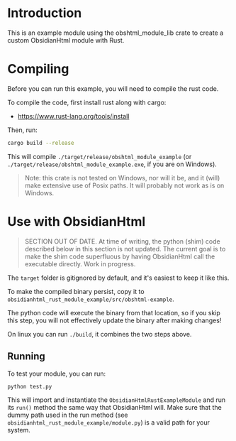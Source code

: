 # Introduction
This is an example module using the obshtml_module_lib crate to create a custom ObsidianHtml module with Rust.

# Compiling
Before you can run this example, you will need to compile the rust code.

To compile the code, first install rust along with cargo:
- https://www.rust-lang.org/tools/install

Then, run:
``` bash
cargo build --release
```

This will compile `./target/release/obshtml_module_example` (or `./target/release/obshtml_module_example.exe`, if you are on Windows).

> Note: this crate is not tested on Windows, nor will it be, and it (will) make extensive use of Posix paths. It will probably not work as is on Windows.

# Use with ObsidianHtml
> SECTION OUT OF DATE.
> At time of writing, the python (shim) code described below in this section is not updated. The current goal is to make the shim code superfluous by having ObsidianHtml call the executable directly. Work in progress.

The `target` folder is gitignored by default, and it's easiest to keep it like this.

To make the compiled binary persist, copy it to `obsidianhtml_rust_module_example/src/obshtml-example`.

The python code will execute the binary from that location, so if you skip this step, you will not effectively update the binary after making changes!

On linux you can run `./build`, it combines the two steps above.

## Running
To test your module, you can run:
``` bash
python test.py
```

This will import and instantiate the `ObsidianHtmlRustExampleModule` and run its `run()` method the same way that ObsidianHtml will.
Make sure that the dummy path used in the run method (see `obsidianhtml_rust_module_example/module.py`) is a valid path for your system.